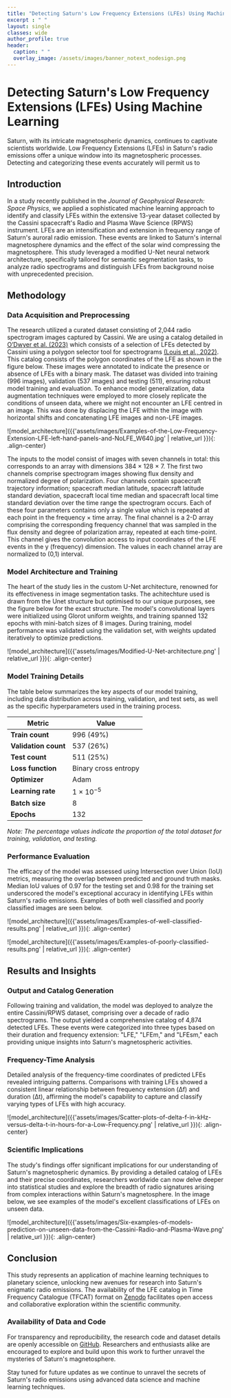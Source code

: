```yaml
---
title: "Detecting Saturn's Low Frequency Extensions (LFEs) Using Machine Learning"
excerpt : " "
layout: single
classes: wide
author_profile: true
header:
  caption: " "
  overlay_image: /assets/images/banner_notext_nodesign.png
---
```


#  Detecting Saturn's Low Frequency Extensions (LFEs) Using Machine Learning
Saturn, with its intricate magnetospheric dynamics, continues to captivate scientists worldwide. Low Frequency Extensions (LFEs) in Saturn's radio emissions offer a unique window into its magnetospheric processes. Detecting and categorizing these events accurately will permit us to 

## Introduction

In a study recently published in the *Journal of Geophysical Research: Space Physics*, we applied a sophisticated machine learning approach to identify and classify LFEs within the extensive 13-year dataset collected by the Cassini spacecraft's Radio and Plasma Wave Science (RPWS) instrument. LFEs are an intensification and extension in frequency range of Saturn's auroral radio emission. These events are linked to Saturn's internal magnetosphere dynamics and the effect of the solar wind compressing the magnetosphere. This study leveraged a modified U-Net neural network architecture, specifically tailored for semantic segmentation tasks, to analyze radio spectrograms and distinguish LFEs from background noise with unprecedented precision.

## Methodology

### Data Acquisition and Preprocessing

The research utilized a curated dataset consisting of 2,044 radio spectrogram images captured by Cassini. We are using a catalog detailed in [O’Dwyer et al. (2023)](https://doi.org/10.25546/103103) which consists of a selection of LFEs detected by Cassini using a polygon selector tool for spectrograms [(Louis et al., 2022)](https://www.frontiersin.org/articles/10.3389/fspas.2022.1001166). This catalog consists of the polygon coordinates of the LFE as shown in the figure below. These images were annotated to indicate the presence or absence of LFEs with a binary mask. The dataset was divided into training (996 images), validation (537 images) and testing (511), ensuring robust model training and evaluation. To enhance model generalization, data augmentation techniques were employed to more closely replicate the conditions of unseen data, where we might not encounter an LFE centred in an image. This was done by displacing the LFE within the image with horizontal shifts and concatenating LFE images and non-LFE images.

![model_architecture]({{'assets/images/Examples-of-the-Low-Frequency-Extension-LFE-left-hand-panels-and-NoLFE_W640.jpg' | relative_url }}){: .align-center}


The inputs to the model consist of images with seven channels in total: this corresponds to an array with dimensions
384 × 128 × 7. The first two channels comprise spectrogram images showing flux density and normalized
degree of polarization. Four channels contain spacecraft trajectory information; spacecraft median latitude, spacecraft latitude standard
deviation, spacecraft local time median and spacecraft local time standard deviation over the time range the spectrogram
occurs. Each of these four parameters contains only a single value which is repeated at each point in the
frequency × time array. The final channel is a 2-D array comprising the corresponding frequency channel that
was sampled in the flux density and degree of polarization array, repeated at each time-point. This channel gives
the convolution access to input coordinates of the LFE events in the y (frequency) dimension. The values in each
channel array are normalized to (0,1) interval.

### Model Architecture and Training

The heart of the study lies in the custom U-Net architecture, renowned for its effectiveness in image segmentation tasks. The achitechture used is drawn from the Unet structure but optimised to our unique purposes, see the figure below for the exact structure. The model's convolutional layers were initialized using Glorot uniform weights, and training spanned 132 epochs with mini-batch sizes of 8 images. During training, model performance was validated using the validation set, with weights updated iteratively to optimize predictions. 


![model_architecture]({{'assets/images/Modified-U-Net-architecture.png' | relative_url }}){: .align-center}

###  Model Training Details

The table below summarizes the key aspects of our model training, including data distribution across training, validation, and test sets, as well as the specific hyperparameters used in the training process.

| Metric           | Value                     |
|------------------|---------------------------|
| **Train count**  | 996 (49%)                 |
| **Validation count** | 537 (26%)             |
| **Test count**   | 511 (25%)                 |
| **Loss function**| Binary cross entropy      |
| **Optimizer**    | Adam                      |
| **Learning rate**| 1 × 10<sup>−5</sup>       |
| **Batch size**   | 8                         |
| **Epochs**       | 132                       |

*Note: The percentage values indicate the proportion of the total dataset for training, validation, and testing.*


### Performance Evaluation

The efficacy of the model was assessed using Intersection over Union (IoU) metrics, measuring the overlap between predicted and ground truth masks. Median IoU values of 0.97 for the testing set and 0.98 for the training set underscored the model's exceptional accuracy in identifying LFEs within Saturn's radio emissions. Examples of both well classified and poorly classified images are seen below.

![model_architecture]({{'assets/images/Examples-of-well-classified-results.png' | relative_url }}){: .align-center}

![model_architecture]({{'assets/images/Examples-of-poorly-classified-results.png' | relative_url }}){: .align-center}

## Results and Insights

### Output and Catalog Generation

Following training and validation, the model was deployed to analyze the entire Cassini/RPWS dataset, comprising over a decade of radio spectrograms. The output yielded a comprehensive catalog of 4,874 detected LFEs. These events were categorized into three types based on their duration and frequency extension: "LFE," "LFEm," and "LFEsm," each providing unique insights into Saturn's magnetospheric activities.

### Frequency-Time Analysis

Detailed analysis of the frequency-time coordinates of predicted LFEs revealed intriguing patterns. Comparisons with training LFEs showed a consistent linear relationship between frequency extension (Δf) and duration (Δt), affirming the model's capability to capture and classify varying types of LFEs with high accuracy.

![model_architecture]({{'assets/images/Scatter-plots-of-delta-f-in-kHz-versus-delta-t-in-hours-for-a-Low-Frequency.png' | relative_url }}){: .align-center}

### Scientific Implications

The study's findings offer significant implications for our understanding of Saturn's magnetospheric dynamics. By providing a detailed catalog of LFEs and their precise coordinates, researchers worldwide can now delve deeper into statistical studies and explore the breadth of radio signatures arising from complex interactions within Saturn's magnetosphere. In the image below, we see examples of the model's excellent classifications of LFEs on unseen data.

![model_architecture]({{'assets/images/Six-examples-of-models-prediction-on-unseen-data-from-the-Cassini-Radio-and-Plasma-Wave.png' | relative_url }}){: .align-center}

## Conclusion

This study represents an application of machine learning techniques to planetary science, unlocking new avenues for research into Saturn's enigmatic radio emissions. The availability of the LFE catalog in Time Frequency Catalogue (TFCAT) format on [Zenodo](https://zenodo.org/record/8314868) facilitates open access and collaborative exploration within the scientific community.

### Availability of Data and Code

For transparency and reproducibility, the research code and dataset details are openly accessible on [GitHub](https://github.com/elodwyer1/Unet_Application_to_Saturn_Kilometric_Radiation). Researchers and enthusiasts alike are encouraged to explore and build upon this work to further unravel the mysteries of Saturn's magnetosphere.

Stay tuned for future updates as we continue to unravel the secrets of Saturn's radio emissions using advanced data science and machine learning techniques.

